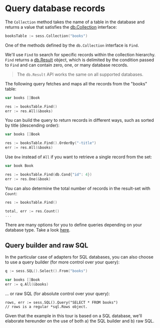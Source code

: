 # Query database records

The `Collection` method takes the name of a table in the database and returns a
value that satisfies the [db.Collection][1] interface:

```go
booksTable := sess.Collection("books")
```

One of the methods defined by the `db.Collection` interface is `Find`.

We'll use `Find` to search for specific records within the collection
hierarchy. `Find` returns a [db.Result][2] object, which is delimited by the
condition passed to `Find` and can contain zero, one, or many database records.

> The `db.Result` API works the same on all supported databases.

The following query fetches and maps all the records from the "books" table:

```go
var books []Book

res := booksTable.Find()
err := res.All(&books)
```

You can build the query to return records in different ways, such as sorted by
title (descending order):

```go
var books []Book

res := booksTable.Find().OrderBy("-title")
err := res.All(&books)
```

Use `One` instead of `All` if you want to retrieve a single record from the
set:

```go
var book Book

res := booksTable.Find(db.Cond{"id": 4})
err := res.One(&book)
```

You can also determine the total number of records in the result-set with
`Count`:


```go
res := booksTable.Find()

total, err := res.Count()
...
```

There are many options for you to define queries depending on your database
type. Take a look
[here](https://upper.io/v4/getting-started/agnostic-db-api/).

## Query builder and raw SQL

In the particular case of adapters for SQL databases, you can also choose to
use a query builder (for more control over your query):

```go
q := sess.SQL().Select().From("books")

var books []Book
err := q.All(&books)
```

... or raw SQL (for absolute control over your query):

```
rows, err := sess.SQL().Query("SELECT * FROM books")
// rows is a regular *sql.Rows object.
```

Given that the example in this tour is based on a SQL database, we'll elaborate
hereunder on the use of both a) the SQL builder and b) raw SQL.

[1]: https://pkg.go.dev/github.com/upper/db/v4#Collection
[2]: https://pkg.go.dev/github.com/upper/db/v4#Result
